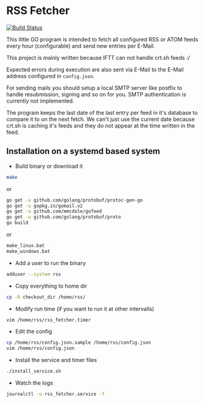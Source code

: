# RSS Fetcher

[![Build Status](https://travis-ci.org/FireFart/rss_fetcher.svg?branch=master)](https://travis-ci.org/FireFart/rss_fetcher)

This little GO program is intended to fetch all configured RSS or ATOM feeds every hour (configurable) and send new entries per E-Mail.

This project is mainly written because IFTT can not handle crt.sh feeds :/

Expected errors during execution are also sent via E-Mail to the E-Mail address configured in `config.json`.

For sending mails you should setup a local SMTP server like postfix to handle resubmission, signing and so on for you. SMTP authentication is currently not implemented.

The program keeps the last date of the last entry per feed in it's database to compare it to on the next fetch.
We can't just use the current date because crt.sh is caching it's feeds and they do not appear at the time written in the feed.

## Installation on a systemd based system

* Build binary or download it

```bash
make
```

or

```bash
go get -u github.com/golang/protobuf/protoc-gen-go
go get -u gopkg.in/gomail.v2
go get -u github.com/mmcdole/gofeed
go get -u github.com/golang/protobuf/proto
go build
```

or

```bash
make_linux.bat
make_windows.bat
```

* Add a user to run the binary

```bash
adduser --system rss
```

* Copy everything to home dir

```bash
cp -R checkout_dir /home/rss/
```

* Modify run time (if you want to run it at other intervalls)

```bash
vim /home/rss/rss_fetcher.timer
```

* Edit the config

```bash
cp /home/rss/config.json.sample /home/rss/config.json
vim /home/rss/config.json
```

* Install the service and timer files

```bash
./install_service.sh
```

* Watch the logs

```bash
journalctl -u rss_fetcher.service -f
```
